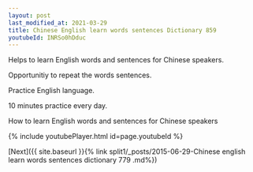 ```yaml
---
layout: post
last_modified_at: 2021-03-29
title: Chinese English learn words sentences Dictionary 859 
youtubeId: INRSo0hDduc
---
```

 
 
Helps to learn English words and sentences for Chinese speakers.

Opportunitiy to repeat the words sentences. 

Practice English language. 
 
10 minutes practice every day. 
 
How to learn English words and sentences for Chinese speakers 
 
{% include youtubePlayer.html id=page.youtubeId %}
 
 
[Next]({{ site.baseurl }}{% link  split1/_posts/2015-06-29-Chinese english learn words sentences dictionary 779 .md%})
 
